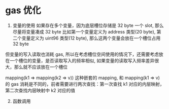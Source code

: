 # gas 优化

1. 变量的使用
如果存在多个变量，因为底层槽位存储是 32 byte 一个 slot, 那么尽量将变量凑成 32 byte
比如第一个变量定义为 address 类型(20 byte), 第二个变量定义为 uint96 类型(12 byte), 那么这两个变量会放在一个槽位占用 32 byte

但变量的写入读取也消耗 gas, 所以在考虑槽位空间使用的情况下，还需要考虑放在一个槽位的变量，是否读取写入的频率相似, 如果变量的读取写入频率差异很大，那么就不应该放在一个槽位

mapping(k1 => mapping(k2 => v)) 这种嵌套的 mapping, 和 mapping(k1 => v) 的 gas 消耗是不同的，前者需要进行两次查找：第一次查找 k1 对应的内层映射，第二次查找内层映射中 k2 对应的值

2. 函数调用
